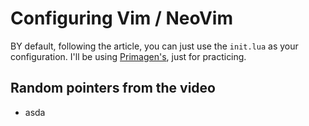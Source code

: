 # Configuring Vim / NeoVim

<!-- using this opportunity to practice vim motions. -->

BY default, following the article, you can just use the `init.lua` as your configuration. I'll be using [Primagen's](https://youtu.be/w7i4amO_zaE?si=cyJ9sG9J18b_ZNCy), just for practicing.

## Random pointers from the video

- asda